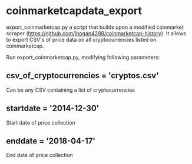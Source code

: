 # coinmarketcapdata_export

export_coinmarketcap.py a script that builds upon a modified coinmarket scraper (https://github.com/jhogan4288/coinmarketcap-history). It allows to export CSV's of price data on all cryptocurrencies listed on coinmarketcap.

Run export_coinmarketcap.py, modifying following parameters:

## csv_of_cryptocurrencies = 'cryptos.csv' 
Can be any CSV containing a list of cryptocurrencies 

## startdate = '2014-12-30'
Start date of price collection

## enddate = '2018-04-17'
End date of price collection
